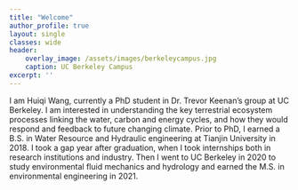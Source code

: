 ```yaml
---
title: "Welcome"
author_profile: true
layout: single
classes: wide
header:
    overlay_image: /assets/images/berkeleycampus.jpg
    caption: UC Berkeley Campus
excerpt: ''
---
```


I am Huiqi Wang, currently a PhD student in Dr. Trevor Keenan’s group at UC Berkeley. I am interested in understanding the key terrestrial ecosystem processes linking the water, carbon and energy cycles, and how they would respond and feedback to future changing climate. Prior to PhD, I earned a B.S. in Water Resource and Hydraulic engineering at Tianjin University in 2018. I took a gap year after graduation, when I took internships both in research institutions and industry. Then I went to UC Berkeley in 2020 to study environmental fluid mechanics and hydrology and earned the M.S. in environmental engineering in 2021.
